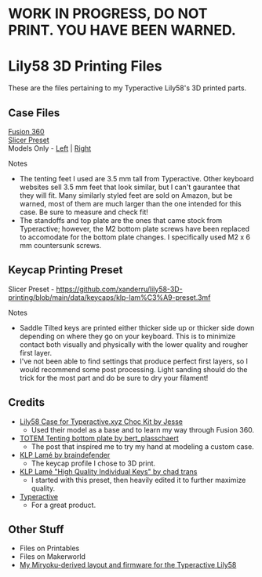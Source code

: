 # WORK IN PROGRESS, DO NOT PRINT. YOU HAVE BEEN WARNED.  

  
  
  
  
  
  
  
  
  
  
  
  
  
# Lily58 3D Printing Files  
These are the files pertaining to my Typeractive Lily58's 3D printed parts.  
  
## Case Files  
[Fusion 360](https://github.com/xanderru/lily58-3D-printing/blob/main/data/case/lily58-typeractive-choc-case.f3d)  
[Slicer Preset](https://github.com/xanderru/lily58-3D-printing/blob/main/data/case/lily58-preset.3mf)  
Models Only - [Left](https://github.com/xanderru/lily58-3D-printing/blob/main/data/case/left.stl) | [Right](https://github.com/xanderru/lily58-3D-printing/blob/main/data/case/right.stl)  
  
Notes  
- The tenting feet I used are 3.5 mm tall from Typeractive. Other keyboard websites sell 3.5 mm feet that look similar, but I can't gaurantee that they will fit. Many similarly styled feet are sold on Amazon, but be warned, most of them are much larger than the one intended for this case. Be sure to measure and check fit! 
- The standoffs and top plate are the ones that came stock from Typeractive; however, the M2 bottom plate screws have been replaced to accomodate for the bottom plate changes. I specifically used M2 x 6 mm countersunk screws.  
  
## Keycap Printing Preset  
Slicer Preset - https://github.com/xanderru/lily58-3D-printing/blob/main/data/keycaps/klp-lam%C3%A9-preset.3mf  
  
Notes  
- Saddle Tilted keys are printed either thicker side up or thicker side down depending on where they go on your keyboard. This is to minimize contact both visually and physically with the lower quality and rougher first layer.  
- I've not been able to find settings that produce perfect first layers, so I would recommend some post processing. Light sanding should do the trick for the most part and do be sure to dry your filament!  
  
## Credits  
- [Lily58 Case for Typeractive.xyz Choc Kit by Jesse](https://www.printables.com/model/785838-lily58-case-for-typeractivexyz-choc-kit)  
  - Used their model as a base and to learn my way through Fusion 360.  
- [TOTEM Tenting bottom plate by bert_plasschaert](https://www.reddit.com/r/ErgoMechKeyboards/comments/1dmirsg/totem_tenting_bottom_plate/)  
  - The post that inspired me to try my hand at modeling a custom case.  
- [KLP Lamé by braindefender](https://github.com/braindefender/KLP-Lame-Keycaps)  
  - The keycap profile I chose to 3D print.  
- [KLP Lamé "High Quality Individual Keys" by chad trans](https://makerworld.com/en/models/196991-klp-lame-kailh-choc-keycaps?from=search#profileId-513815)  
  - I started with this preset, then heavily edited it to further maximize quality.   
- [Typeractive](https://typeractive.xyz/)  
  - For a great product.  

## Other Stuff
- Files on Printables
- Files on Makerworld
- [My Miryoku-derived layout and firmware for the Typeractive Lily58](https://github.com/xanderru/lily58-miryoku-keymap-editor)
